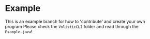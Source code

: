 # Example

This is an example branch for how to 'contribute' and create your own program
Please check the `VolisticCLI` folder and read through the `Example.java`!

